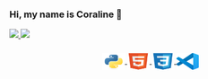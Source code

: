 ### Hi, my name is Coraline :wave:

<div align="center" style="display: inline">
    <a href="https://github.com/CoralineVi">
        <img height="166em" src="https://github-readme-stats.vercel.app/api?username=CoralineVi&show_icons=true&theme=shades-of-purple&include_all_commits=true&count_private=true"/>
        <img height="166em" src="https://github-readme-stats.vercel.app/api/top-langs/?username=CoralineVi&langs_count=20&theme=shades-of-purple&layout=compact"/>
</div>

<div align="center" style="display: inline_block; margin-top: .5em"><br>
    <img align="center" alt="Python" height="30" width="40" src="https://raw.githubusercontent.com/devicons/devicon/master/icons/python/python-original.svg">
    <img align="center" alt="HTML" height="30" width="40" src="https://raw.githubusercontent.com/devicons/devicon/master/icons/html5/html5-original.svg">
    <img align="center" alt="CSS" height="30" width="40" src="https://raw.githubusercontent.com/devicons/devicon/master/icons/css3/css3-original.svg">
    <img align="center" alt="VsCode" height="30" width="40" src="https://github.com/devicons/devicon/blob/master/icons/vscode/vscode-original.svg">
</div>
